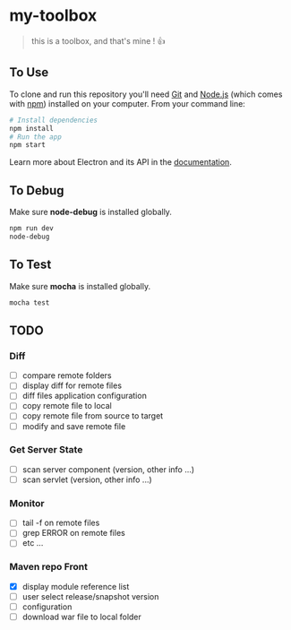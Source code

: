 # my-toolbox
> this is a toolbox, and that's mine ! :+1:


## To Use

To clone and run this repository you'll need [Git](https://git-scm.com) and [Node.js](https://nodejs.org/en/download/) (which comes with [npm](http://npmjs.com)) installed on your computer. From your command line:

```bash
# Install dependencies
npm install
# Run the app
npm start
```

Learn more about Electron and its API in the [documentation](http://electron.atom.io/docs/).

## To Debug

Make sure **node-debug** is installed globally.

```bash
npm run dev
node-debug
```

## To Test

Make sure **mocha** is installed globally.

```bash
mocha test
```

## TODO
### Diff
- [ ] compare remote folders
- [ ] display diff for remote files
- [ ] diff files application configuration
- [ ] copy remote file to local
- [ ] copy remote file from source to target
- [ ] modify and save remote file

### Get Server State
- [ ] scan server component (version, other info ...)
- [ ] scan servlet (version, other info ...)

### Monitor
- [ ] tail -f on remote files
- [ ] grep ERROR on remote files
- [ ] etc ...

### Maven repo Front
- [X] display module reference list
- [ ] user select release/snapshot version
- [ ] configuration
- [ ] download war file to local folder

